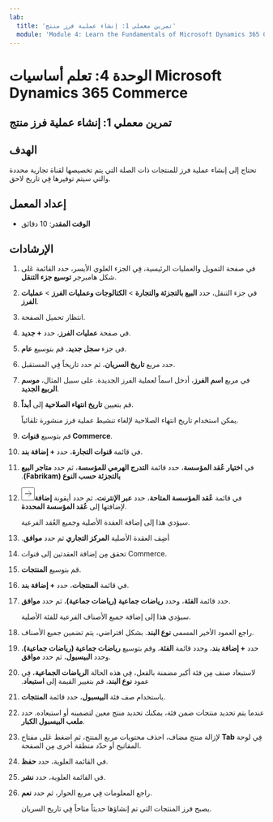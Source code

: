 ```yaml
---
lab:
  title: 'تمرين معملي 1: إنشاء عملية فرز منتج'
  module: 'Module 4: Learn the Fundamentals of Microsoft Dynamics 365 Commerce'
---
```


# الوحدة 4: تعلم أساسيات Microsoft Dynamics 365 Commerce

## تمرين معملي 1: إنشاء عملية فرز منتج

## الهدف

تحتاج إلى إنشاء عملية فرز للمنتجات ذات الصلة التي يتم تخصيصها لقناة تجارية محددة والتي سيتم توفيرها فِي تاريخ لاحق. 

## إعداد المعمل

   - **الوقت المقدر**: 10 دقائق

## الإرشادات

1.  في صفحة التمويل والعمليات الرئيسية، فِي الجزء العلوي الأيسر، حدد القائمة عَلى شكل هامبرجر **توسيع جزء التنقل**.

2.  في جزء التنقل، حدد **البيع بالتجزئة والتجارة** > **الكتالوجات وعمليات الفرز** > **عمليات الفرز**.

3.  انتظار تحميل الصفحة.

4.  في صفحة **عمليات الفرز**، حدد **+ جديد**.

5.  في جزء **سجل جديد**، قم بتوسيع **عام**.

6.  حدد مربع **تاريخ السريان**، ثم حدد تاريخاً فِي المستقبل.

7.  في مربع **اسم الفرز**، أدخل اسماً لعملية الفرز الجديدة. على سبيل المثال، **موسم الربيع الجديد**.

8.  قم بتعيين **تاريخ انتهاء الصلاحية** إلى **أبداً**.

    يمكن استخدام تاريخ انتهاء الصلاحية لإلغاء تنشيط عملية فرز منشورة تلقائياً.

9.  قم بتوسيع **قنوات Commerce‬**.

10. في قائمة **قنوات التجارة**، حدد **+ إضافة بند**.

11. في **اختيار عُقد المؤسسة**، حدد قائمة ‏‫**التدرج الهرمي للمؤسسة**، ثم حدد **متاجر البيع بالتجزئة حسب النوع (Fabrikam)**.

12. في قائمة **عُقد المؤسسة المتاحة**، حدد **عبر الإنترنت**، ثم حدد أيقونة **إضافة**![صورة 15](./media/04-learn-the-fundamentals-of-dynamics-365-commerce-17.png) لإضافتها إلى **عُقد المؤسسة المحددة**.

    سيؤدي هذا إلى إضافة العقدة الأصلية وجميع العُقد الفرعية.

13. ‏‫أضِف العقدة الأصلية **المركز التجاري** ثم حدد **موافق**.

14. تحقق مِن إضافة العقدتين إلى قنوات Commerce.

15. قم بتوسيع **المنتجات**.

16. في قائمة **المنتجات**، حدد **+ إضافة بند**.

17. حدد قائمة **الفئة**، وحدد **رياضات جماعية (رياضات جماعية)**، ثم حدد **موافق**.

    سيؤدي هذا إلى إضافة جميع الأصناف الفرعية للفئة الأصلية‬.

18. راجع العمود الأخير المسمى **نوع البند**. بشكل افتراضي، يتم تضمين جميع الأصناف.

19. حدد **+ إضافة بند**، وحدد قائمة **الفئة**، وقم بتوسيع **رياضات جماعية (رياضات جماعية)**، وحدد **البيسبول‬**، ثم حدد **موافق**.

20. لاستبعاد صنف مِن فئة أكبر مضمنة بالفعل، فِي هذه الحالة **الرياضات الجماعية**، فِي عمود **نوع البند**، قم بتغيير القيمة إلى **استبعاد‬‏‫**.

21. باستخدام صف فئة **البيسبول**، حدد قائمة **المنتجات**.

22. عندما يتم تحديد منتجات ضمن فئة، يمكنك تحديد منتج معين لتضمينه أو استبعاده. حدد **ملعب البيسبول الكبار**.

23. لإزالة منتج مضاف، احذف محتويات مربع المنتج، ثم اضغط عَلى مفتاح **Tab** فِي لوحة المفاتيح أو حدّد منطقة أخرى مِن الصفحة.

24. في القائمة العلوية، حدد **حفظ**.

25. في القائمة العلوية، حدد **نشر**.

26. راجع المعلومات فِي مربع الحوار، ثم حدد **نعم**.

    يصبح فرز المنتجات التي تم إنشاؤها حديثاً متاحاً فِي تاريخ السريان.

